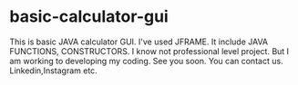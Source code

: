 # basic-calculator-gui
This is basic JAVA calculator GUI. I've used JFRAME. It include JAVA FUNCTIONS, CONSTRUCTORS. I know not professional level project. But I am working to developing my coding. See you soon. You can contact us. Linkedin,Instagram etc.
